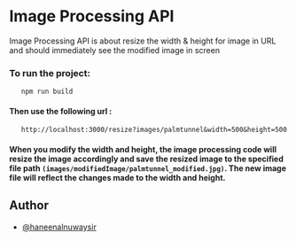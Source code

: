 
# Image Processing API

Image Processing API is about resize the width & height for image in URL and should immediately see the  modified image in screen


###  To run the project: 

```http 
   npm run build
```
####  Then use the following url :
```http 
   http://localhost:3000/resize?images/palmtunnel&width=500&height=500
```
 #### When you modify the width and height, the image processing code will resize the image accordingly and save the resized image to the specified file path ```(images/modifiedImage/palmtunnel_modified.jpg)```. The new image file will reflect the changes made to the width and height.
## Author

- [@haneenalnuwaysir](https://github.com/haneenalnuwaysir)
